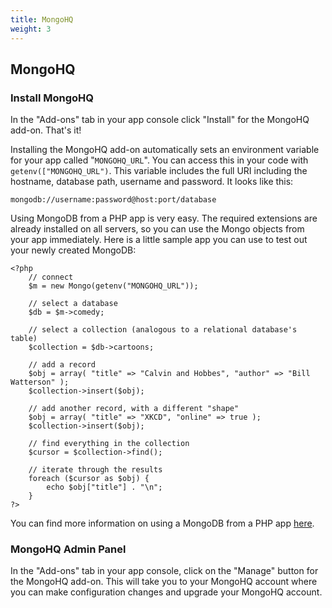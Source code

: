 ```yaml
---
title: MongoHQ
weight: 3
---
```


## MongoHQ

### Install MongoHQ

In the "Add-ons" tab in your app console click "Install" for the MongoHQ add-on. That's it!

Installing the MongoHQ add-on automatically sets an environment variable for your app called "`MONGOHQ_URL`". You can access this in your code with `getenv(["MONGOHQ_URL")`. This variable includes the full URI including the hostname, database path, username and password. It looks like this: 


    mongodb://username:password@host:port/database

Using MongoDB from a PHP app is very easy. The required extensions are already installed on all servers, so you can use the Mongo objects from your app immediately. Here is a little sample app you can use to test out your newly created MongoDB:


    <?php
        // connect
        $m = new Mongo(getenv("MONGOHQ_URL"));
        
        // select a database
        $db = $m->comedy;
        
        // select a collection (analogous to a relational database's table)
        $collection = $db->cartoons;
        
        // add a record
        $obj = array( "title" => "Calvin and Hobbes", "author" => "Bill Watterson" );
        $collection->insert($obj);
        
        // add another record, with a different "shape"
        $obj = array( "title" => "XKCD", "online" => true );
        $collection->insert($obj);
        
        // find everything in the collection
        $cursor = $collection->find();
        
        // iterate through the results
        foreach ($cursor as $obj) {
            echo $obj["title"] . "\n";
        }
    ?>

You can find more information on using a MongoDB from a PHP app [here](http://php.net/manual/en/class.mongodb.php).

### MongoHQ Admin Panel

In the "Add-ons" tab in your app console, click on the "Manage" button for the MongoHQ add-on. This will take you to your MongoHQ account where you can make configuration changes and upgrade your MongoHQ account.
